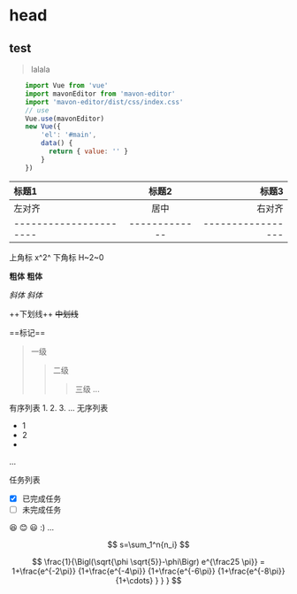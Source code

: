 # head
## test
> lalala

```javascript
    import Vue from 'vue'
    import mavonEditor from 'mavon-editor'
    import 'mavon-editor/dist/css/index.css'
    // use
    Vue.use(mavonEditor)
    new Vue({
        'el': '#main',
        data() {
          return { value: '' }
        }
    })
```

| 标题1 | 标题2 | 标题3 |
| :--  | :--: | ----: |
| 左对齐 | 居中 | 右对齐 |
| ---------------------- | ------------- | ----------------- |

上角标 x^2^
下角标 H~2~0

**粗体**
__粗体__

*斜体*
_斜体_

++下划线++
~~中划线~~

==标记==

> 一级
>> 二级
>>> 三级
...

有序列表
1.
2.
3.
...
无序列表
- 1
- 2
-
...

任务列表
- [x] 已完成任务
- [ ] 未完成任务

:laughing:
:blush:
:smiley:
:)
...

$$
s=\sum_1^n{n_i}
$$

$$
\frac{1}{\Bigl(\sqrt{\phi \sqrt{5}}-\phi\Bigr) e^{\frac25 \pi}} = 1+\frac{e^{-2\pi}} {1+\frac{e^{-4\pi}} {1+\frac{e^{-6\pi}} {1+\frac{e^{-8\pi}} {1+\cdots} } } }
$$
